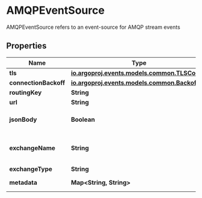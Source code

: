 

# AMQPEventSource

AMQPEventSource refers to an event-source for AMQP stream events
## Properties

Name | Type | Description | Notes
------------ | ------------- | ------------- | -------------
**tls** | [**io.argoproj.events.models.common.TLSConfig**](io.argoproj.events.models.common.TLSConfig.md) |  |  [optional]
**connectionBackoff** | [**io.argoproj.events.models.common.Backoff**](io.argoproj.events.models.common.Backoff.md) |  |  [optional]
**routingKey** | **String** | Routing key for bindings | 
**url** | **String** | URL for rabbitmq service | 
**jsonBody** | **Boolean** | JSONBody specifies that all event body payload coming from this source will be JSON |  [optional]
**exchangeName** | **String** | ExchangeName is the exchange name For more information, visit https://www.rabbitmq.com/tutorials/amqp-concepts.html | 
**exchangeType** | **String** | ExchangeType is rabbitmq exchange type | 
**metadata** | **Map&lt;String, String&gt;** | Metadata holds the user defined metadata which will passed along the event payload. |  [optional]



